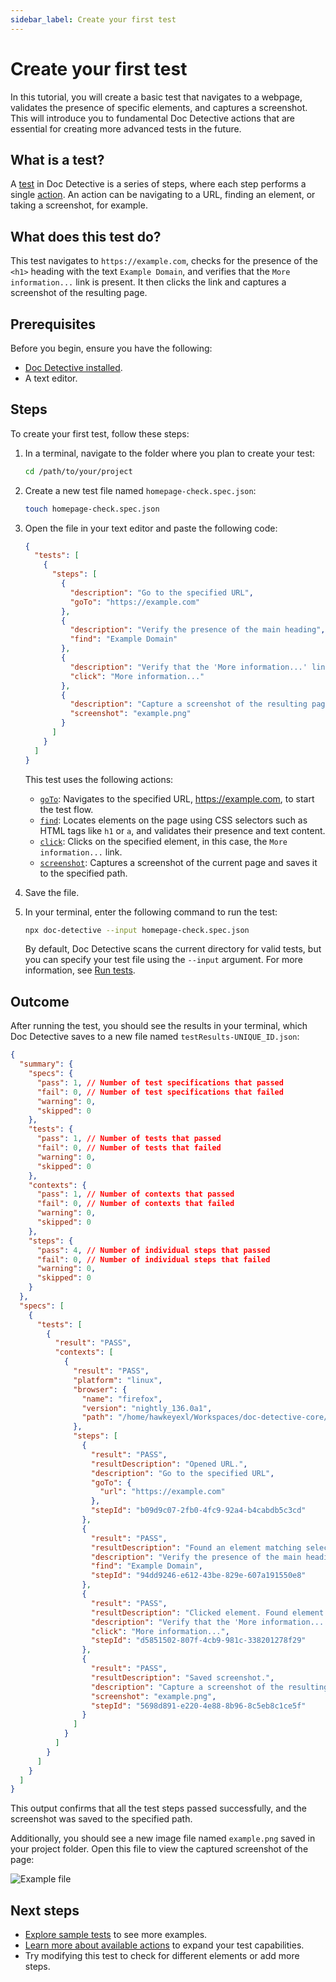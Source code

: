 ```yaml
---
sidebar_label: Create your first test
---
```


# Create your first test

In this tutorial, you will create a basic test that navigates to a webpage, validates the presence of specific elements, and captures a screenshot. This will introduce you to fundamental Doc Detective actions that are essential for creating more advanced tests in the future.

## What is a test?

A [test](/docs/get-started/tests/index) in Doc Detective is a series of steps, where each step performs a single [action](/docs/category/actions). An action can be navigating to a URL, finding an element, or taking a screenshot, for example.

## What does this test do?

This test navigates to `https://example.com`, checks for the presence of the `<h1>` heading with the text `Example Domain`, and verifies that the `More information...` link is present. It then clicks the link and captures a screenshot of the resulting page.

## Prerequisites

Before you begin, ensure you have the following:

- [Doc Detective installed](/docs/get-started/installation).
- A text editor.

## Steps

To create your first test, follow these steps:

1. In a terminal, navigate to the folder where you plan to create your test:

   ```bash
   cd /path/to/your/project
   ```

2. Create a new test file named `homepage-check.spec.json`:

   ```bash
   touch homepage-check.spec.json
   ```

3. Open the file in your text editor and paste the following code:

   ```json title="homepage-check.spec.json"
   {
     "tests": [
       {
         "steps": [
           {
             "description": "Go to the specified URL",
             "goTo": "https://example.com"
           },
           {
             "description": "Verify the presence of the main heading",
             "find": "Example Domain"
           },
           {
             "description": "Verify that the 'More information...' link is present and working",
             "click": "More information..."
           },
           {
             "description": "Capture a screenshot of the resulting page",
             "screenshot": "example.png"
           }
         ]
       }
     ]
   }
   ```

   This test uses the following actions:

   - [`goTo`](/docs/get-started/actions/goTo): Navigates to the specified URL, https://example.com, to start the test flow.
   - [`find`](/docs/get-started/actions/find): Locates elements on the page using CSS selectors such as HTML tags like `h1` or `a`, and validates their presence and text content.
   - [`click`](/docs/get-started/actions/click): Clicks on the specified element, in this case, the `More information...` link.
   - [`screenshot`](/docs/get-started/actions/screenshot): Captures a screenshot of the current page and saves it to the specified path.

4. Save the file.

5. In your terminal, enter the following command to run the test:

   ```bash
   npx doc-detective --input homepage-check.spec.json
   ```

   By default, Doc Detective scans the current directory for valid tests, but you can specify your test file using the `--input` argument. For more information, see [Run tests](/docs/get-started/sample-tests.md#run-tests).

## Outcome

After running the test, you should see the results in your terminal, which Doc Detective saves to a new file named `testResults-UNIQUE_ID.json`:

```json title="testResults-UNIQUE_ID.json"
{
  "summary": {
    "specs": {
      "pass": 1, // Number of test specifications that passed
      "fail": 0, // Number of test specifications that failed
      "warning": 0,
      "skipped": 0
    },
    "tests": {
      "pass": 1, // Number of tests that passed
      "fail": 0, // Number of tests that failed
      "warning": 0,
      "skipped": 0
    },
    "contexts": {
      "pass": 1, // Number of contexts that passed
      "fail": 0, // Number of contexts that failed
      "warning": 0,
      "skipped": 0
    },
    "steps": {
      "pass": 4, // Number of individual steps that passed
      "fail": 0, // Number of individual steps that failed
      "warning": 0,
      "skipped": 0
    }
  },
  "specs": [
    {
      "tests": [
        {
          "result": "PASS",
          "contexts": [
            {
              "result": "PASS",
              "platform": "linux",
              "browser": {
                "name": "firefox",
                "version": "nightly_136.0a1",
                "path": "/home/hawkeyexl/Workspaces/doc-detective-core/browser-snapshots/firefox/linux-nightly_136.0a1/firefox/firefox"
              },
              "steps": [
                {
                  "result": "PASS",
                  "resultDescription": "Opened URL.",
                  "description": "Go to the specified URL",
                  "goTo": {
                    "url": "https://example.com"
                  },
                  "stepId": "b09d9c07-2fb0-4fc9-92a4-b4cabdb5c3cd"
                },
                {
                  "result": "PASS",
                  "resultDescription": "Found an element matching selector. Found element by text.",
                  "description": "Verify the presence of the main heading",
                  "find": "Example Domain",
                  "stepId": "94dd9246-e612-43be-829e-607a191550e8"
                },
                {
                  "result": "PASS",
                  "resultDescription": "Clicked element. Found element by text. Clicked element.",
                  "description": "Verify that the 'More information...' link is present and working",
                  "click": "More information...",
                  "stepId": "d5851502-807f-4cb9-981c-338201278f29"
                },
                {
                  "result": "PASS",
                  "resultDescription": "Saved screenshot.",
                  "description": "Capture a screenshot of the resulting page",
                  "screenshot": "example.png",
                  "stepId": "5698d891-e220-4e88-8b96-8c5eb8c1ce5f"
                }
              ]
            }
          ]
        }
      ]
    }
  ]
}
```

This output confirms that all the test steps passed successfully, and the screenshot was saved to the specified path.

Additionally, you should see a new image file named `example.png` saved in your project folder. Open this file to view the captured screenshot of the page:

![Example file](/img/create-your-first-test/example.png)

## Next steps

- [Explore sample tests](/docs/get-started/sample-tests) to see more examples.
- [Learn more about available actions](/docs/category/actions) to expand your test capabilities.
- Try modifying this test to check for different elements or add more steps.
